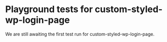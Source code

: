 # Playground tests for custom-styled-wp-login-page
We are still awaiting the first test run for custom-styled-wp-login-page.
